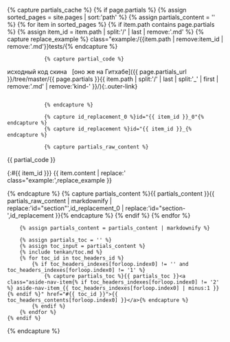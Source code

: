 {% capture partials_cache %}
    {% if page.partials %}
        {% assign sorted_pages = site.pages | sort:'path' %}
        {% assign partials_content = '' %}
        {% for item in sorted_pages %}
            {% if item.path contains page.partials %}
                {% assign item_id = item.path | split:'/' | last | remove:'.md' %}
                {% capture replace_example %} class="example:/{{item.path | remove:item_id | remove:'.md'}}tests/{% endcapture %}

                {% capture partial_code %}
<span class="small-pseudo-button toggle-button js-outer-toggler"><span class="button-content">исходный код скина</span></span>  
[оно же на Гитхабе]({{ page.partials_url }}/tree/master/{{ page.partials }}{{ item.path | split:'/' | last | split:'_' | first | remove:'.md' | remove:'kind-' }}/){:.outer-link}

<pre class="language-styl is-hidden" data-src="s/stylobate/{{ page.partials }}{{ item.path | split:'/' | last | split:'_' | first | remove:'.md' | remove:'kind-' }}/{{ item.path | split:'/' | last | replace:'.md','.styl' }}"></pre>
                {% endcapture %}
                
                {% capture id_replacement_0 %}id="{{ item_id }}_0"{% endcapture %}
                {% capture id_replacement %}id="{{ item_id }}_{% endcapture %}

                {% capture partials_raw_content %}
<article markdown="1">
<aside markdown="1">
{{ partial_code }}
</aside>

{:#{{ item_id }}}
{{ item.content | replace:' class="example:',replace_example }}
</article>
                {% endcapture %}
                {% capture partials_content %}{{ partials_content }}{{ partials_raw_content | markdownify | replace:'id="section"',id_replacement_0 | replace:'id="section-',id_replacement }}{% endcapture %}
            {% endif %}
        {% endfor %}

        {% assign partials_content = partials_content | markdownify %}

        {% assign partials_toc = '' %}
        {% assign toc_input = partials_content %}
        {% include tenkan/toc.md %}
        {% for toc_id in toc_headers_id %}
            {% if toc_headers_indexes[forloop.index0] != '' and toc_headers_indexes[forloop.index0] != '1' %}
                {% capture partials_toc %}{{ partials_toc }}<a class="aside-nav-item{% if toc_headers_indexes[forloop.index0] != '2' %} aside-nav-item_{{ toc_headers_indexes[forloop.index0] | minus:1 }}{% endif %}" href="#{{ toc_id }}">{{ toc_headers_contents[forloop.index0] }}</a>{% endcapture %}
            {% endif %}
        {% endfor %}
    {% endif %}
{% endcapture %}
